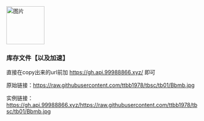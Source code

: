 
<img src="https://cdn.jsdelivr.net/gh/ttbb1978/tbsc@tb01/error.png" width="100" height="100" border="0" alt="图片">

### 库存文件【以及加速】
    
直接在copy出来的url前加 https://gh.api.99988866.xyz/ 即可
    
原始链接：https://raw.githubusercontent.com/ttbb1978/tbsc/tb01/Bbmb.jpg
    
实例链接：https://gh.api.99988866.xyz/https://raw.githubusercontent.com/ttbb1978/tbsc/tb01/Bbmb.jpg
